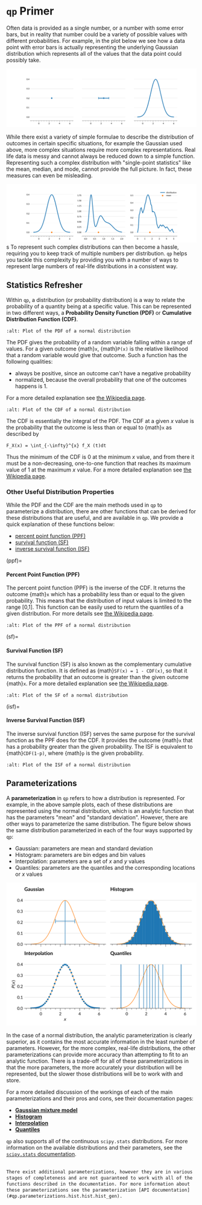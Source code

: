 # `qp` Primer

Often data is provided as a single number, or a number with some error bars, but in reality that number could be a variety of possible values with different probabilities. For example, in the plot below we see how a data point with error bars is actually representing the underlying Gaussian distribution which represents all of the values that the data point could possibly take.

![point-to-distribution](../assets/primer-probability-dist-vs-point.svg)

While there exist a variety of simple formulae to describe the distribution of outcomes in certain specific situations, for example the Gaussian used above, more complex situations require more complex representations. Real life data is messy and cannot always be reduced down to a simple function. Representing such a complex distribution with "single-point statistics" like the mean, median, and mode, cannot provide the full picture. In fact, these measures can even be misleading.

![complex-distributions](../assets/primer-complex-distributions.svg)
s
To represent such complex distributions can then become a hassle, requiring you to keep track of multiple numbers per distribution. `qp` helps you tackle this complexity by providing you with a number of ways to represent large numbers of real-life distributions in a consistent way.

## Statistics Refresher

Within `qp`, a distribution (or probability distribution) is a way to relate the probability of a quantity being at a specific value. This can be represented in two different ways, a **Probability Density Function (PDF)** or **Cumulative Distribution Function (CDF)**.

```{figure} ../assets/primer-PDF-norm.svg
:alt: Plot of the PDF of a normal distribution
```

The PDF gives the probability of a random variable falling within a range of values. For a given outcome {math}`x`, {math}`P(x)` is the relative likelihood that a random variable would give that outcome. Such a function has the following qualities:

- always be positive, since an outcome can't have a negative probability
- normalized, because the overall probability that one of the outcomes happens is 1.

For a more detailed explanation see [the Wikipedia page](https://en.wikipedia.org/wiki/Probability_density_function).

```{figure} ../assets/primer-CDF-norm.svg
:alt: Plot of the CDF of a normal distribution
```

The CDF is essentially the integral of the PDF. The CDF at a given $x$ value is the probability that the outcome is less than or equal to {math}`x` as described by

```{math}
F_X(x) = \int_{-\infty}^{x} f_X (t)dt
```

Thus the minimum of the CDF is 0 at the minimum $x$ value, and from there it must be a non-decreasing, one-to-one function that reaches its maximum value of 1 at the maximum $x$ value. For a more detailed explanation see [the Wikipedia page](https://en.wikipedia.org/wiki/Cumulative_distribution_function).

### Other Useful Distribution Properties

While the PDF and the CDF are the main methods used in `qp` to parameterize a distribution, there are other functions that can be derived for these distributions that are useful, and are available in `qp`. We provide a quick explanation of these functions below:

- [percent point function (PPF)](#ppf)
- [survival function (SF)](#sf)
- [inverse survival function (ISF)](#isf)

(ppf)=

#### Percent Point Function (PPF)

The percent point function (PPF) is the inverse of the CDF. It returns the outcome {math}`x` which has a probability less than or equal to the given probability. This means that the distribution of input values is limited to the range [0,1]. This function can be easily used to return the quantiles of a given distribution. For more details see [the Wikipedia page](https://en.wikipedia.org/wiki/Quantile_function).

```{figure} ../assets/primer-PPF-norm.svg
:alt: Plot of the PPF of a normal distribution
```

(sf)=

#### Survival Function (SF)

The survival function (SF) is also known as the complementary cumulative distribution function. It is defined as {math}`SF(x) = 1 - CDF(x)`, so that it returns the probability that an outcome is greater than the given outcome {math}`x`. For a more detailed explanation see [the Wikipedia page](https://en.wikipedia.org/wiki/Survival_function).

```{figure} ../assets/primer-SF-norm.svg
:alt: Plot of the SF of a normal distribution
```

(isf)=

#### Inverse Survival Function (ISF)

The inverse survival function (ISF) serves the same purpose for the survival function as the PPF does for the CDF. It provides the outcome {math}`x` that has a probability greater than the given probability. The ISF is equivalent to {math}`CDF(1-p)`, where {math}`p` is the given probability.

```{figure} ../assets/primer-ISF-norm.svg
:alt: Plot of the ISF of a normal distribution
```

## Parameterizations

A **parameterization** in `qp` refers to how a distribution is represented. For example, in the above sample plots, each of these distributions are represented using the normal distribution, which is an analytic function that has the parameters "mean" and "standard deviation". However, there are other ways to parameterize the same distribution. The figure below shows the same distribution parameterized in each of the four ways supported by `qp`:

- Gaussian: parameters are mean and standard deviation
- Histogram: parameters are bin edges and bin values
- Interpolation: parameters are a set of $x$ and $y$ values
- Quantiles: parameters are the quantiles and the corresponding locations or $x$ values

![parameterizing-a-distribution](../assets/primer-parameterizations.svg)

In the case of a normal distribution, the analytic parameterization is clearly superior, as it contains the most accurate information in the least number of parameters. However, for the more complex, real-life distributions, the other parameterizations can provide more accuracy than attempting to fit to an analytic function. There is a trade-off for all of these parameterizations in that the more parameters, the more accurately your distribution will be represented, but the slower those distributions will be to work with and store.

For a more detailed discussion of the workings of each of the main parameterizations and their pros and cons, see their documentation pages:

- [**Gaussian mixture model**](mixmod.md)
- [**Histogram**](hist.md)
- [**Interpolation**](interp.md)
- [**Quantiles**](quant.md)

`qp` also supports all of the continuous `scipy.stats` distributions. For more information on the available distributions and their parameters, see the [`scipy.stats` documentation](https://docs.scipy.org/doc/scipy/reference/stats.html).

```{note}

There exist additional parameterizations, however they are in various stages of completeness and are not guaranteed to work with all of the functions described in the documentation. For more information about these parameterizations see the parameterization [API documentation](#qp.parameterizations.hist.hist.hist_gen).

```
